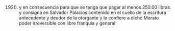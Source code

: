 1920. y en consecuencia para que se tenga que pagar al menos 250.00 libras y consigna en Salvador Palacios contenido en el cuello de la escritura antecedente y deudor de la otorgante y le confiere a dicho Morato poder irreversible con libre franquia y general